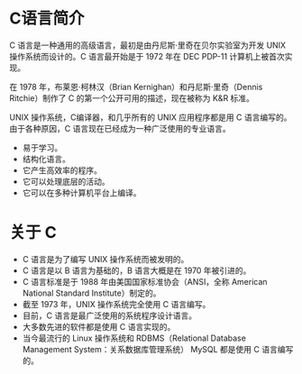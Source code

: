 # C语言简介
C 语言是一种通用的高级语言，最初是由丹尼斯·里奇在贝尔实验室为开发 UNIX 操作系统而设计的。C 语言最开始是于 1972 年在 DEC PDP-11 计算机上被首次实现。

在 1978 年，布莱恩·柯林汉（Brian Kernighan）和丹尼斯·里奇（Dennis Ritchie）制作了 C 的第一个公开可用的描述，现在被称为 K&R 标准。

UNIX 操作系统，C编译器，和几乎所有的 UNIX 应用程序都是用 C 语言编写的。由于各种原因，C 语言现在已经成为一种广泛使用的专业语言。


* 易于学习。
* 结构化语言。
* 它产生高效率的程序。
* 它可以处理底层的活动。
* 它可以在多种计算机平台上编译。


# 关于 C

* C 语言是为了编写 UNIX 操作系统而被发明的。
* C 语言是以 B 语言为基础的，B 语言大概是在 1970 年被引进的。
* C 语言标准是于 1988 年由美国国家标准协会（ANSI，全称 American National Standard Institute）制定的。
* 截至 1973 年，UNIX 操作系统完全使用 C 语言编写。
* 目前，C 语言是最广泛使用的系统程序设计语言。
* 大多数先进的软件都是使用 C 语言实现的。
* 当今最流行的 Linux 操作系统和 RDBMS（Relational Database Management System：关系数据库管理系统） MySQL 都是使用 C 语言编写的。


